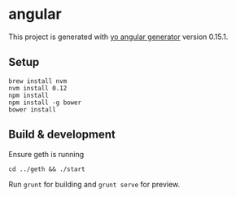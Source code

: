 # angular

This project is generated with [yo angular generator](https://github.com/yeoman/generator-angular)
version 0.15.1.

## Setup
```
brew install nvm
nvm install 0.12
npm install
npm install -g bower
bower install
```

## Build & development

Ensure geth is running
```
cd ../geth && ./start
```

Run `grunt` for building and `grunt serve` for preview.
